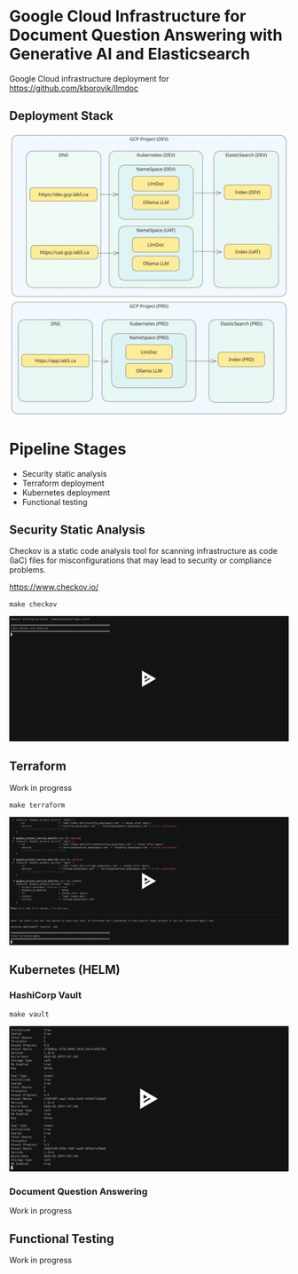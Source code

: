# Google Cloud Infrastructure for Document Question Answering with Generative AI and Elasticsearch

Google Cloud infrastructure deployment for https://github.com/kborovik/llmdoc

## Deployment Stack

![Deployment Diagram](docs/deployment.svg)

# Pipeline Stages

- Security static analysis
- Terraform deployment
- Kubernetes deployment
- Functional testing

## Security Static Analysis

Checkov is a static code analysis tool for scanning infrastructure as code (IaC) files for misconfigurations that may lead to security or compliance problems.

https://www.checkov.io/

```shell
make checkov
```

[![asciicast](docs/643320.svg)](https://asciinema.org/a/643320)

## Terraform

Work in progress

```shell
make terraform
```

[![asciicast](docs/642869.svg)](https://asciinema.org/a/642869)

## Kubernetes (HELM)

### HashiCorp Vault

```shell
make vault
```

[![asciicast](docs/649021.svg)](https://asciinema.org/a/649021)

### Document Question Answering

Work in progress

## Functional Testing

Work in progress
